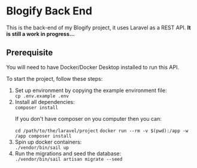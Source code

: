 <h1>Blogify Back End</h1>
<p>This is the back-end of my Blogify project, it uses Laravel as a REST API. <b>It is still a work in progress...</b></p>
<h2>Prerequisite</h2>
<p>You will need to have Docker/Docker Desktop installed to run this API.</p>
<p>To start the project, follow these steps:</p>
<ol>
  <li>Set up environment by copying the example environment file:</li>
  <code>cp .env.example .env</code>
      <li>Install all dependencies:</li>
    <code>composer install</code>
    <p>If you don't have composer on you computer then you can:</p>
    <code>cd /path/to/the/laravel/project</code>
    <code>docker run --rm -v $(pwd):/app -w /app composer install</code>
      <li>Spin up docker containers:</li>
    <code>./vendor/bin/sail up</code>
    <li>Run the migrations and seed the database:</li>
    <code>./vendor/bin/sail artisan migrate --seed</code>
</ol>
